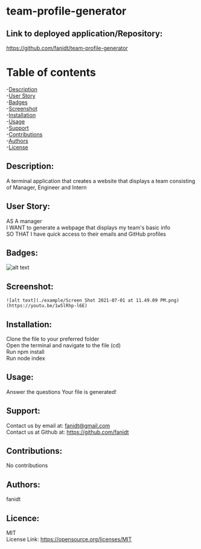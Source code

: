 # team-profile-generator

 ## Link to deployed application/Repository: <br />
  https://github.com/fanidt/team-profile-generator

 # Table of contents <br />
 -[Description](#Description) <br />
 -[User Story](#UserStory) <br />
 -[Badges](#Badges) <br />
  -[Screenshot](##Screenshot) <br />
 -[Installation](#Installation) <br />
 -[Usage](#Usage) <br />
 -[Support](#Support) <br />
 -[Contributions](#Contributions) <br />
 -[Authors](#Authors) <br />
 -[License](#Licence) <br />

  ## Description: <br />
  A terminal application that creates a website that displays a team consisting of Manager, Engineer and Intern

  ## User Story: <br />
  AS A manager <br />
  I WANT to generate a webpage that displays my team's basic info <br />
  SO THAT I have quick access to their emails and GitHub profiles <br />
  
  ## Badges: <br />
  ![alt text](https://img.shields.io/badge/license-MIT-green)
  
  ## Screenshot: <br />
    ![alt text](./example/Screen Shot 2021-07-01 at 11.49.09 PM.png)(https://youtu.be/1w5lRhp-l6E)
  
  
  ## Installation: <br />
  Clone the file to your preferred folder </br>
  Open the terminal and navigate to the file (cd) </br>
  Run npm install </br>
  Run node index </br>


  ## Usage: <br />
  Answer the questions
  Your file is generated!

  ## Support: <br />
  Contact us by email at: fanidt@gmail.com <br />
  Contact us at Github at: https://github.com/fanidt

  

  ## Contributions: <br />
  No contributions

  ## Authors: <br />
  fanidt
  
  ## Licence: <br />
  MIT <br />
  License Link: https://opensource.org/licenses/MIT

